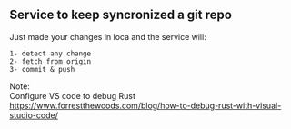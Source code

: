 ## Service to keep syncronized a git repo

Just made your changes in loca and the service will:

	1- detect any change
	2- fetch from origin
	3- commit & push

Note:	
Configure VS code to debug Rust
https://www.forrestthewoods.com/blog/how-to-debug-rust-with-visual-studio-code/

